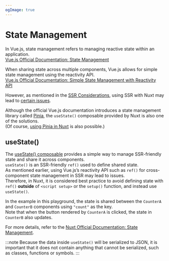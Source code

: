 ```yaml
---
ogImage: true
---
```


# State Management

In Vue.js, state management refers to managing reactive state within an application.\
[Vue.js Official Documentation: State Management](https://vuejs.org/guide/scaling-up/state-management)

When sharing state across multiple components, Vue.js allows for simple state management using the reactivity API.\
[Vue.js Official Documentation: Simple State Management with Reactivity API](https://vuejs.org/guide/scaling-up/state-management#simple-state-management-with-reactivity-api)

However, as mentioned in the [SSR Considerations](https://vuejs.org/guide/scaling-up/state-management#ssr-considerations), using SSR with Nuxt may lead to [certain issues](https://vuejs.org/guide/scaling-up/ssr#cross-request-state-pollution).

Although the official Vue.js documentation introduces a state management library called [Pinia](https://pinia.vuejs.org/), the `useState()` composable provided by Nuxt is also one of the solutions.\
(Of course, [using Pinia in Nuxt](https://nuxt.com/docs/getting-started/state-management#usage-with-pinia) is also possible.)

## useState()

The [useState() composable](https://nuxt.com/docs/api/composables/use-state) provides a simple way to manage SSR-friendly state and share it across components.\
`useState()` is an SSR-friendly `ref()` used to define shared state.\
As mentioned earlier, using Vue.js’s reactivity API such as `ref()` for cross-component state management in SSR may lead to issues.\
Therefore, in Nuxt, it is considered best practice to avoid defining state with `ref()` **outside** of `<script setup>` or the `setup()` function, and instead use `useState()`.

In the example in this playground, the state is shared between the `CounterA` and `CounterB` components using `"count"` as the key.\
Note that when the button rendered by `CounterA` is clicked, the state in `CounterB` also updates.

For more details, refer to the [Nuxt Official Documentation: State Management](https://nuxt.com/docs/getting-started/state-management).

:::note
Because the data inside `useState()` will be serialized to JSON, it is important that it does not contain anything that cannot be serialized, such as classes, functions or symbols.
:::
